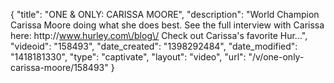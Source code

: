 {
    "title": "ONE & ONLY: CARISSA MOORE",
    "description": "World Champion Carissa Moore doing what she does best. See the full interview with Carissa here: http:\/\/www.hurley.com\/blog\/ Check out Carissa's favorite Hur...",
    "videoid": "158493",
    "date_created": "1398292484",
    "date_modified": "1418181330",
    "type": "captivate",
    "layout": "video",
    "url": "\/v\/one-only-carissa-moore\/158493"
}